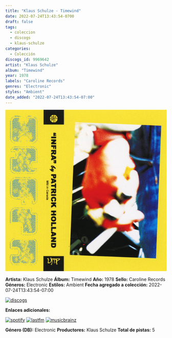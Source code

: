 ```yaml
---
title: "Klaus Schulze - Timewind"
date: 2022-07-24T13:43:54-0700
draft: false
tags:
  - coleccion
  - discogs
  - klaus-schulze
categories:
  - Colección
discogs_id: 9969642
artist: "Klaus Schulze"
album: "Timewind"
year: 1978
labels: "Caroline Records"
genres: "Electronic"
styles: "Ambient"
date_added: "2022-07-24T13:43:54-07:00"
---
```


![cover](image.jpeg (Klaus Schulze - Timewind))

**Artista:** Klaus Schulze
**Álbum:** Timewind
**Año:** 1978
**Sello:** Caroline Records
**Géneros:** Electronic
**Estilos:** Ambient
**Fecha agregado a colección:** 2022-07-24T13:43:54-07:00

[![discogs](../../links/svg/discogs.png (discogs))](https://api.discogs.com/releases/9969642)


**Enlaces adicionales:**

[![spotify](../../links/svg/spotify.png (spotify))](https://open.spotify.com/album/5T7ytOk3NS0iKB7kSppmME)
[![lastfm](../../links/svg/lastfm.png (lastfm))](https://www.last.fm/music/Klaus+Schulze/Timewind)
[![musicbrainz](../../links/svg/musicbrainz.png (musicbrainz))](https://musicbrainz.org/release/964e87db-6aee-3c98-b53c-9f589907baf4)

**Género (DB):** Electronic
**Productores:** Klaus Schulze
**Total de pistas:** 5
